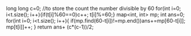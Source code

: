 long long c=0; //to store the count the number divisible by 60
for(int i=0; i<t.size(); i++){if(t[i]%60==0)c++; t[i]%=60;}
map<int, int> mp;
int ans=0;
for(int i=0; i<t.size(); i++){
if(mp.find(60-t[i])!=mp.end())ans+=mp[60-t[i]];
mp[t[i]]++;
}
return ans+ (c*(c-1))/2;